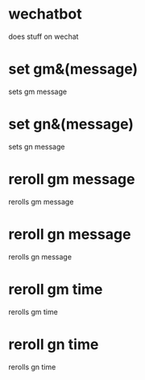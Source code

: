# wechatbot
does stuff on wechat
# set gm&(message)
sets gm message
# set gn&(message)
sets gn message
# reroll gm message
rerolls gm message
# reroll gn message
rerolls gn message
# reroll gm time
rerolls gm time
# reroll gn time
rerolls gn time
